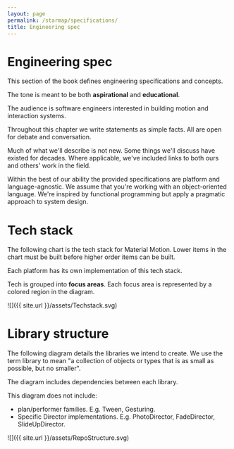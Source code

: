```yaml
---
layout: page
permalink: /starmap/specifications/
title: Engineering spec
---
```


# Engineering spec

This section of the book defines engineering specifications and concepts.

The tone is meant to be both **aspirational** and **educational**.

The audience is software engineers interested in building motion and interaction systems.

Throughout this chapter we write statements as simple facts. All are open for debate and conversation.

Much of what we'll describe is not new. Some things we'll discuss have existed for decades. Where applicable, we've included links to both ours and others' work in the field.

Within the best of our ability the provided specifications are platform and language-agnostic. We assume that you're working with an object-oriented language. We're inspired by functional programming but apply a pragmatic approach to system design.

# Tech stack

The following chart is the tech stack for Material Motion. Lower items in the chart must be built before higher order items can be built.

Each platform has its own implementation of this tech stack.

Tech is grouped into **focus areas**. Each focus area is represented by a colored region in the diagram.

![]({{ site.url }}/assets/Techstack.svg)

# Library structure

The following diagram details the libraries we intend to create. We use the term library to mean "a collection of objects or types that is as small as possible, but no smaller".

The diagram includes dependencies between each library.

This diagram does not include:

- plan/performer families. E.g. Tween, Gesturing.
- Specific Director implementations. E.g. PhotoDirector, FadeDirector, SlideUpDirector.

![]({{ site.url }}/assets/RepoStructure.svg)

